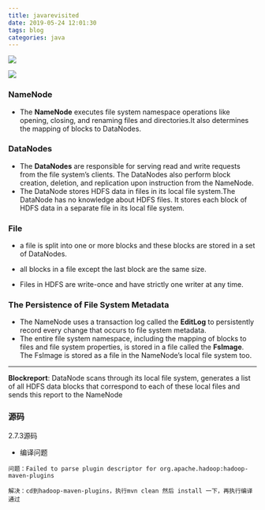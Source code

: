 ```yaml
---
title: javarevisited
date: 2019-05-24 12:01:30
tags: blog
categories: java
---
```


![](https://d2h0cx97tjks2p.cloudfront.net/blogs/wp-content/uploads/sites/2/2018/08/Hadoop-Multi-node-Cluster.png)

![](https://hadoop.apache.org/docs/r1.2.1/images/hdfsarchitecture.gif)

### NameNode

- The **NameNode** executes file system namespace operations like opening, closing, and renaming files and directories.It also determines the mapping of blocks to DataNodes.

### DataNodes

- The **DataNodes** are responsible for serving read and write requests from the file system’s clients. The DataNodes also perform block creation, deletion, and replication upon instruction from the NameNode.
- The DataNode stores HDFS data in files in its local file system.The DataNode has no knowledge about HDFS files. It stores each block of HDFS data in a separate file in its local file system.

### File

- a file is split into one or more blocks and these blocks are stored in a set of DataNodes. 
- all blocks in a file except the last block are the same size.

- Files in HDFS are write-once and have strictly one writer at any time.

### The Persistence of File System Metadata

- The NameNode uses a transaction log called the **EditLog** to persistently record every change that occurs to file system metadata.
- The entire file system namespace, including the mapping of blocks to files and file system properties, is stored in a file called the **FsImage**. The FsImage is stored as a file in the NameNode’s local file system too.

---

**Blockreport**: DataNode scans through its local file system, generates a list of all HDFS data blocks that correspond to each of these local files and sends this report to the NameNode



### 源码

2.7.3源码

- 编译问题

```
问题：Failed to parse plugin descriptor for org.apache.hadoop:hadoop-maven-plugins

解决：cd到hadoop-maven-plugins，执行mvn clean 然后 install 一下，再执行编译通过
```

